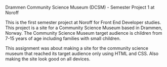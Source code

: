 Drammen Community Science Museum (DCSM) - Semester Project 1 at Noroff

This is the first semester project at Noroff for Front End Developer studies. 
This project is a site for a Community Science Museum based in Drammen, Norway. 
The Community Science Museum target audience is children from 7-15 years of age including families with small children. 


This assignment was about making a site for the community science museum that reached its target audience only using HTML and CSS. 
Also making the site look good on all devices. 
 